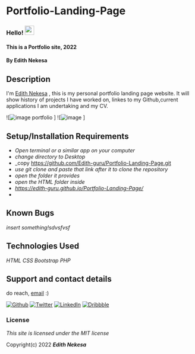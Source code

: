 # Portfolio-Landing-Page
### Hello! <img src="https://media.giphy.com/media/hvRJCLFzcasrR4ia7z/giphy.gif" width="25px">
#### This is a Portfolio site, 2022

#### By **Edith Nekesa**

## Description
I'm [Edith Nekesa](https://edith-guru.github.io/Portfolio-Landing-Page/) , this is my personal portfolio landing page website. It will show history of projects I have worked on, linkes to my Github,current applications I am undertaking and my CV.

![![image portfolio](https://user-images.githubusercontent.com/32816069/155943000-b695b434-0b71-4e2c-85b4-b8ce5be135af.PNG)
]
![![image](https://user-images.githubusercontent.com/32816069/155944307-ff38b419-58c1-4ebd-9064-8d758ec977b8.png)
]

## Setup/Installation Requirements

* _Open terminal or a similar app on your computer_
* _change directory to Desktop_
* _copy https://github.com/Edith-guru/Portfolio-Landing-Page.git
* _use git clone and paste that link after it to clone the repository_
* _open the folder it provides_
* _open the HTML folder inside_
* _https://edith-guru.github.io/Portfolio-Landing-Page/_
* 
## Known Bugs
_insert something!sdvsfvsf_

## Technologies Used

_HTML_
_CSS_
_Bootstrap_
_PHP_

## Support and contact details
do reach, [email](edithnesa@gmail.com) :)
<p><a href="https://github.com/Edith-guru" target="_blank"><img alt="Github" src="https://img.shields.io/badge/GitHub-%2312100E.svg?&style=for-the-badge&logo=Github&logoColor=white" /></a> <a href="https://twitter.com/EdithKessa" target="_blank"><img alt="Twitter" src="https://img.shields.io/badge/twitter-%231DA1F2.svg?&style=for-the-badge&logo=twitter&logoColor=white" /></a> <a href="https://www.linkedin.com/in/edith-kesa-b84a7a142/" target="_blank"><img alt="LinkedIn" src="https://img.shields.io/badge/linkedin-%230077B5.svg?&style=for-the-badge&logo=linkedin&logoColor=white" /></a> <a href="https://dribbble.com/E_kesa22" target="_blank"><img alt="Dribbble" src="https://img.shields.io/badge/Dribbble-https%3A%2F%2Fdribbble.com%2FE__kesa22-red" /></a>
</p>

### License

_This site is licensed under the MIT license_

Copyright(c) 2022 **_Edith Nekesa_**
